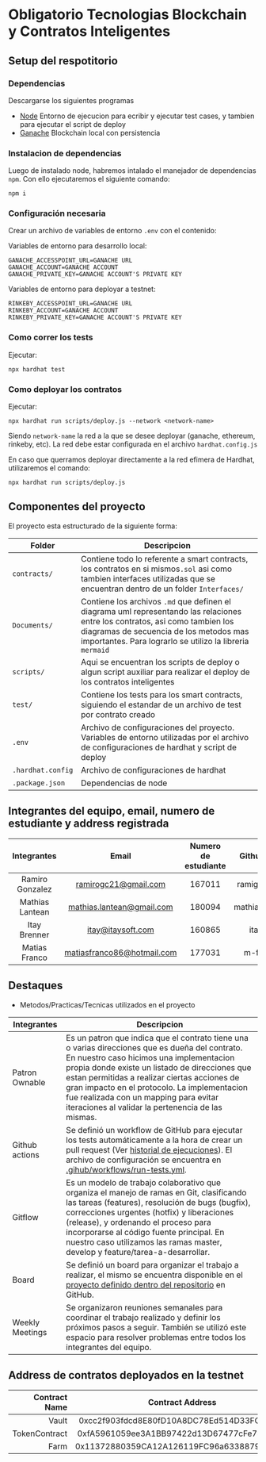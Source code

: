 # Obligatorio Tecnologias Blockchain y Contratos Inteligentes

## Setup del respotitorio

### Dependencias
Descargarse los siguientes programas
- [Node](https://nodejs.org/en/) Entorno de ejecucion para ecribir y ejecutar test cases, y tambien para ejecutar el script de deploy
- [Ganache](https://trufflesuite.com/ganache/) Blockchain local con persistencia

### Instalacion de dependencias
Luego de instalado node, habremos intalado el manejador de dependencias `npm`. Con ello ejecutaremos el siguiente comando: 
```shell
npm i
```
### Configuración necesaria
Crear un archivo de variables de entorno `.env` con el contenido:

Variables de entorno para desarrollo local:
```
GANACHE_ACCESSPOINT_URL=GANACHE URL
GANACHE_ACCOUNT=GANACHE ACCOUNT
GANACHE_PRIVATE_KEY=GANACHE ACCOUNT'S PRIVATE KEY
```
Variables de entorno para deployar a testnet:
```
RINKEBY_ACCESSPOINT_URL=GANACHE URL
RINKEBY_ACCOUNT=GANACHE ACCOUNT
RINKEBY_PRIVATE_KEY=GANACHE ACCOUNT'S PRIVATE KEY
```

### Como correr los tests
Ejecutar:
```shell
npx hardhat test
```

### Como deployar los contratos
Ejecutar:
```shell
npx hardhat run scripts/deploy.js --network <network-name>
```

Siendo `network-name` la red a la que se desee deployar (ganache, ethereum, rinkeby, etc).
La red debe estar configurada en el archivo `hardhat.config.js`

En caso que querramos deployar directamente a la red efimera de Hardhat, utilizaremos el comando:
```shell
npx hardhat run scripts/deploy.js
```
## Componentes del proyecto
El proyecto esta estructurado de la siguiente forma:

| Folder | Descripcion |
| ------------- | ------------- |
| `contracts/`  | Contiene todo lo referente a smart contracts, los contratos en si mismos`.sol` asi como tambien interfaces utilizadas que se encuentran dentro de un folder `Interfaces/`  |
| `Documents/`  | Contiene los archivos `.md` que definen el diagrama uml representando las relaciones entre los contratos, asi como tambien los diagramas de secuencia de los metodos mas importantes. Para lograrlo se utilizo la libreria `mermaid` |
| `scripts/`    | Aqui se encuentran los scripts de deploy o algun script auxiliar para realizar el deploy de los contratos inteligentes |
| `test/`       | Contiene los tests para los smart contracts, siguiendo el estandar de un archivo de test por contrato creado |
| `.env`        | Archivo de configuraciones del proyecto. Variables de entorno utilizadas por el archivo de configuraciones de hardhat y script de deploy |
| `.hardhat.config` | Archivo de configuraciones de hardhat |
| `.package.json`   | Dependencias de node |

## Integrantes del equipo, email, numero de estudiante y address registrada

| Integrantes | Email | Numero de estudiante | Github user | Address |
| :-------------: | :-------------: | :-------------: | :-------------: | :-------------: |
| Ramiro Gonzalez | ramirogc21@gmail.com | 167011 | ramigonzalez | 0xc5c527a607149aA2A291B38CE3124A306834A834 |
| Mathias Lantean | mathias.lantean@gmail.com | 180094 | mathiaslantean | 0xE6D7187Be6AA45AEC6ED5C90C2CF5424eB4af959 |
| Itay Brenner    | itay@itaysoft.com | 160865 | itaybre | 0xC4F07CFB7ccC68b047A49F93CAcF853d4bfCF59e |
| Matias Franco   | matiasfranco86@hotmail.com | 177031 | m-franco | 0xEdf1B6F81a6298199007294CBB9141083956FFD1 |

## Destaques
- Metodos/Practicas/Tecnicas utilizados en el proyecto

| Integrantes | Descripcion |
| ------------- | ------------- |
| Patron Ownable | Es un patron que indica que el contrato tiene una o varias direcciones que es dueña del contrato. En nuestro caso hicimos una implementacion propia donde existe un listado de direcciones que estan permitidas a realizar ciertas acciones de gran impacto en el protocolo. La implementacion fue realizada con un mapping para evitar iteraciones al validar la pertenencia de las mismas. |
| Github actions | Se definió un workflow de GitHub para ejecutar los tests automáticamente a la hora de crear un pull request (Ver [historial de ejecuciones](https://github.com/Tecnologias-Blockchain-y-Contratos-Inte/obligatorio-brenner-franco-gonzalez-lantean/actions)). El archivo de configuración se encuentra en [.gihub/workflows/run-tests.yml](https://github.com/Tecnologias-Blockchain-y-Contratos-Inte/obligatorio-brenner-franco-gonzalez-lantean/blob/develop/.github/workflows/run-tests.yml).|
| Gitflow | Es un modelo de trabajo colaborativo que organiza el manejo de ramas en Git, clasificando las tareas (features), resolución de bugs (bugfix), correcciones urgentes (hotfix) y liberaciones (release), y ordenando el proceso para incorporarse al código fuente principal. En nuestro caso utilizamos las ramas master, develop y feature/tarea-a-desarrollar. |
| Board | Se definió un board para organizar el trabajo a realizar, el mismo se encuentra disponible en el [proyecto definido dentro del repositorio](https://github.com/orgs/Tecnologias-Blockchain-y-Contratos-Inte/projects/1) en GitHub.| 
| Weekly Meetings| Se organizaron reuniones semanales para coordinar el trabajo realizado y definir los próximos pasos a seguir. También se utilizó este espacio para resolver problemas entre todos los integrantes del equipo. |


## Address de contratos deployados en la testnet
| Contract Name     | Contract Address |
| -------------:   | :-------------: |
| Vault             | 0xcc2f903fdcd8E80fD10A8DC78Ed514D33FCe2890 |
| TokenContract     | 0xfA5961059ee3A1BB97422d13D67477cFe749b40a |
| Farm              | 0x11372880359CA12A126119FC96a6338879bb2a1d |
